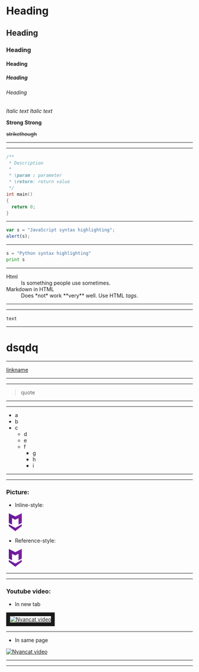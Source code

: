 <!-- Headings -->
# Heading 
## Heading 
### Heading 
#### Heading 
##### Heading 
###### Heading 

*Italic text*
_Italic text_

**Strong**
__Strong__

~~strikethough~~

---
___

```cpp
/**
 * Description
 *
 * \param : parameter
 * \return: return value
 */
int main()
{
  return 0;
}
```
___
```javascript
var s = "JavaScript syntax highlighting";
alert(s);
```
___
 
```python
s = "Python syntax highlighting"
print s
```
___

<dl>
  <dt>Html</dt>
  <dd>Is something people use sometimes.</dd>

  <dt>Markdown in HTML</dt>
  <dd>Does *not* work **very** well. Use HTML <em>tags</em>.</dd>
</dl>

___
___

`text`

___

# dsqdq
----------

[linkname](https://link "linkdesc")

___
___

> quote

___
___

* a
* b
* c
  * d
  * e
  * f
    * g
    * h
    * i
    
___
___

### Picture:
* Inline-style: 

![alt text](https://github.com/adam-p/markdown-here/raw/master/src/common/images/icon48.png "Logo Title Text 1")


* Reference-style: 

![alt text][logo]

[logo]: https://github.com/adam-p/markdown-here/raw/master/src/common/images/icon48.png "Logo Title Text 2"

___ 
___

### Youtube video:

* In new tab

<a href="https://www.youtube.com/embed/SkgTxQm9DWM 
" target="_blank"><img src="https://i.ytimg.com/vi/SkgTxQm9DWM/maxresdefault.jpg" 
alt="Nyancat video" width="240" height="180" border="10" /></a>

___


* In same page

[![Nyancat video](https://i.ytimg.com/vi/SkgTxQm9DWM/maxresdefault.jpg)](https://www.youtube.com/embed/SkgTxQm9DWM "NYANCAT" )

___
___
